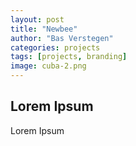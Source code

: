 ```yaml
---
layout: post
title: "Newbee"
author: "Bas Verstegen"
categories: projects
tags: [projects, branding]
image: cuba-2.png
---
```


## Lorem Ipsum
Lorem Ipsum
